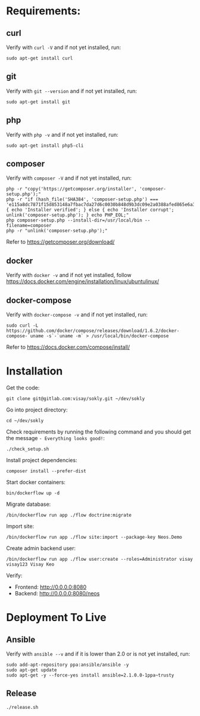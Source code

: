 Requirements:
=============

curl
----

Verify with `curl -V` and if not yet installed, run:

	sudo apt-get install curl

git
---

Verify with `git --version` and if not yet installed, run:

	sudo apt-get install git

php
---

Verify with `php -v` and if not yet installed, run:

	sudo apt-get install php5-cli

composer
--------

Verify with `composer -V` and if not yet installed, run:

	php -r "copy('https://getcomposer.org/installer', 'composer-setup.php');"
	php -r "if (hash_file('SHA384', 'composer-setup.php') === 'e115a8dc7871f15d853148a7fbac7da27d6c0030b848d9b3dc09e2a0388afed865e6a3d6b3c0fad45c48e2b5fc1196ae') { echo 'Installer verified'; } else { echo 'Installer corrupt'; unlink('composer-setup.php'); } echo PHP_EOL;"
	php composer-setup.php --install-dir=/usr/local/bin --filename=composer
	php -r "unlink('composer-setup.php');"

Refer to <https://getcomposer.org/download/>

docker
------

Verify with `docker -v` and if not yet installed, follow <https://docs.docker.com/engine/installation/linux/ubuntulinux/>

docker-compose
--------------

Verify with `docker-compose -v` and if not yet installed, run:

	sudo curl -L https://github.com/docker/compose/releases/download/1.6.2/docker-compose-`uname -s`-`uname -m` > /usr/local/bin/docker-compose

Refer to <https://docs.docker.com/compose/install/>

Installation
============

Get the code:

	git clone git@gitlab.com:visay/sokly.git ~/dev/sokly

Go into project directory:

	cd ~/dev/sokly

Check requirements by running the following command and you should get the message `- Everything looks good!`:

	./check_setup.sh

Install project dependencies:

	composer install --prefer-dist

Start docker containers:

	bin/dockerflow up -d

Migrate database:

	/bin/dockerflow run app ./flow doctrine:migrate

Import site:

	/bin/dockerflow run app ./flow site:import --package-key Neos.Demo

Create admin backend user:

	/bin/dockerflow run app ./flow user:create --roles=Administrator visay visay123 Visay Keo

Verify:

- Frontend: <http://0.0.0.0:8080>
- Backend: <http://0.0.0.0:8080/neos>

Deployment To Live
==================

Ansible
-------

Verify with `ansible --v` and if it is lower than 2.0 or is not yet installed, run:

	sudo add-apt-repository ppa:ansible/ansible -y
	sudo apt-get update
	sudo apt-get -y --force-yes install ansible=2.1.0.0-1ppa~trusty

Release
-------

	./release.sh
